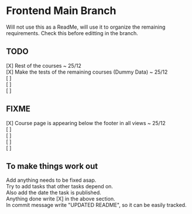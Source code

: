 # Frontend Main Branch

Will not use this as a ReadMe, will use it to organize the remaining requirements.
Check this before editting in the branch.

## TODO

[X] Rest of the courses ~ 25/12 <br />
[X] Make the tests of the remaining courses (Dummy Data) ~ 25/12 <br />
[ ] <br />
[ ] <br />
[ ] <br />

## FIXME

[X] Course page is appearing below the footer in all views ~ 25/12 <br />
[ ] <br />
[ ] <br />
[ ] <br />
[ ] <br />

## To make things work out

Add anything needs to be fixed asap. <br />
Try to add tasks that other tasks depend on. <br />
Also add the date the task is published. <br />
Anything done write [X] in the above section. <br />
In commit message write "UPDATED README", so it can be easily tracked. <br />
